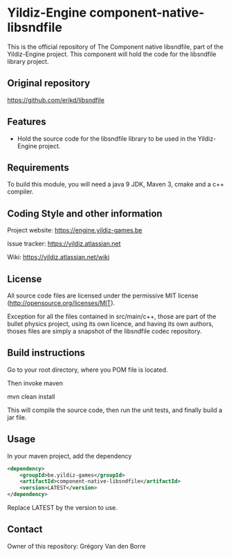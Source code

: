 # Yildiz-Engine component-native-libsndfile

This is the official repository of The Component native libsndfile, part of the Yildiz-Engine project.
This component will hold the code for the libsndfile library project.

## Original repository
https://github.com/erikd/libsndfile

## Features

* Hold the source code for the libsndfile library to be used in the Yildiz-Engine project.

## Requirements

To build this module, you will need a java 9 JDK, Maven 3, cmake and a c++ compiler.

## Coding Style and other information

Project website:
https://engine.yildiz-games.be

Issue tracker:
https://yildiz.atlassian.net

Wiki:
https://yildiz.atlassian.net/wiki

## License

All source code files are licensed under the permissive MIT license
(http://opensource.org/licenses/MIT).

Exception for all the files contained in src/main/c++, those are part of the bullet physics project, using its own licence, and having its own authors, thoses files are simply a snapshot of the libsndfile codec repository.

## Build instructions

Go to your root directory, where you POM file is located.

Then invoke maven

mvn clean install

This will compile the source code, then run the unit tests, and finally build a jar file.

## Usage

In your maven project, add the dependency

```xml
<dependency>
    <groupId>be.yildiz-games</groupId>
    <artifactId>component-native-libsndfile</artifactId>
    <version>LATEST</version>
</dependency>
```
Replace LATEST by the version to use.

## Contact
Owner of this repository: Grégory Van den Borre